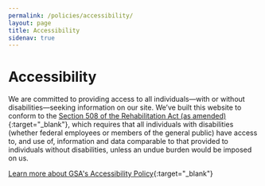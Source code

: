 ```yaml
---
permalink: /policies/accessibility/
layout: page
title: Accessibility
sidenav: true
---
```


# Accessibility

We are committed to providing access to all individuals—with or without disabilities—seeking information on our site. We’ve built this website to conform to the [Section 508 of the Rehabilitation Act (as amended)](https://www.section508.gov){:target="_blank"}, which requires that all individuals with disabilities (whether federal employees or members of the general public) have access to, and use of, information and data comparable to that provided to individuals without disabilities, unless an undue burden would be imposed on us.

[Learn more about GSA's Accessibility Policy](https://www.gsa.gov/website-information/website-policies#accessibility){:target="_blank"}

